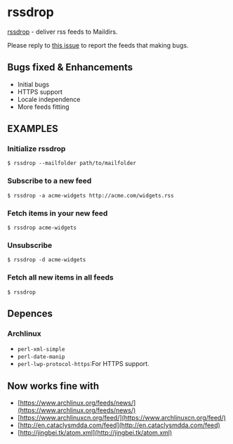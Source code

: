 rssdrop
========

[rssdrop](http://search.cpan.org/~acg/rssdrop-0.2/rssdrop) - deliver rss feeds to Maildirs.

Please reply to [this issue](https://github.com/petronny/rssdrop/issues/1) to report the feeds that making bugs.

## Bugs fixed & Enhancements

* Initial bugs
* HTTPS support
* Locale independence
* More feeds fitting

## EXAMPLES

### Initialize rssdrop

	$ rssdrop --mailfolder path/to/mailfolder

### Subscribe to a new feed

	$ rssdrop -a acme-widgets http://acme.com/widgets.rss

### Fetch items in your new feed

	$ rssdrop acme-widgets

### Unsubscribe

	$ rssdrop -d acme-widgets

### Fetch all new items in all feeds

	$ rssdrop

## Depences

### Archlinux

* `perl-xml-simple`
* `perl-date-manip`
* `perl-lwp-protocol-https`:For HTTPS support.

## Now works fine with

* [https://www.archlinux.org/feeds/news/](https://www.archlinux.org/feeds/news/)
* [https://www.archlinuxcn.org/feed/](https://www.archlinuxcn.org/feed/)
* [http://en.cataclysmdda.com/feed](http://en.cataclysmdda.com/feed)
* [http://jingbei.tk/atom.xml](http://jingbei.tk/atom.xml)

